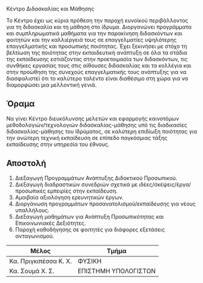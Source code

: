 Κέντρο Διδασκαλίας και Μάθησης

Το Κέντρο έχει ως κύρια πρόθεση την παροχή ευνοϊκού περιβάλλοντος για τη διδασκαλία και τη μάθηση στο ίδρυμα. Διοργανώνει προγράμματα και συμπληρωματικά μαθήματα για την παρακίνηση διδασκόντων και φοιτητών και την καλλιέργειά τους σε επαγγελματίες υψηλότερης επαγγελματικής και προσωπικής ποιότητας. Έχει ξεκινήσει με στόχο τη βελτίωση της ποιότητας στην εκπαιδευτική ανάπτυξη σε όλα τα στάδια της εκπαίδευσης εστιάζοντας στην προετοιμασία των διδασκόντων, τις συνθήκες εργασίας τους στις αίθουσες διδασκαλίας και τα κολλέγια και στην προώθηση της συνεχούς επαγγελματικής τους ανάπτυξης για να διασφαλιστεί ότι το καλύτερο ταλέντο είναι διαθέσιμο στη χώρα για να διαμορφώσει μια μελλοντική γενιά.

## Όραμα

Να γίνει Κέντρο διευκόλυνσης μελετών και εφαρμογής καινοτόμων μεθοδολογιών/τεχνολογιών διδασκαλίας-μάθησης υπό τις διαδικασίες διδασκαλίας-μάθησης του Ιδρύματος, σε καλύτερη επιδίωξη ποιότητας για την ανώτερη τεχνική εκπαίδευση σε επίπεδο παγκόσμιας τάξης εκπαίδευσης στην υπηρεσία του έθνους.

## Αποστολή

1. Διεξαγωγή Προγραμμάτων Ανάπτυξης Διδακτικού Προσωπικού.  
2. Διεξαγωγή διαδραστικών συνεδριών σχετικά με ιδέες/σκέψεις/έργα/προσωπικές εμπειρίες στην εκπαίδευση.  
3. Αμοιβαία αξιολόγηση ερευνητικών έργων.  
4. Διοργάνωση προγραμμάτων προσανατολισμού/εκπαίδευσης για νέους υπαλλήλους.  
5. Διεξαγωγή μαθημάτων για Ανάπτυξη Προσωπικότητας και Επικοινωνιακές Δεξιότητες.  
6. Παροχή καθοδήγησης σε φοιτητές για διάφορες εξετάσεις ανταγωνισμού.  

  

| Μέλος | Τμήμα |
| --- | --- |
| Κα. Πριγκιπέσσα Κ. Χ. | ΦΥΣΙΚΗ |
| Κα. Σουμά Χ. Σ. | ΕΠΙΣΤΗΜΗ ΥΠΟΛΟΓΙΣΤΩΝ |
